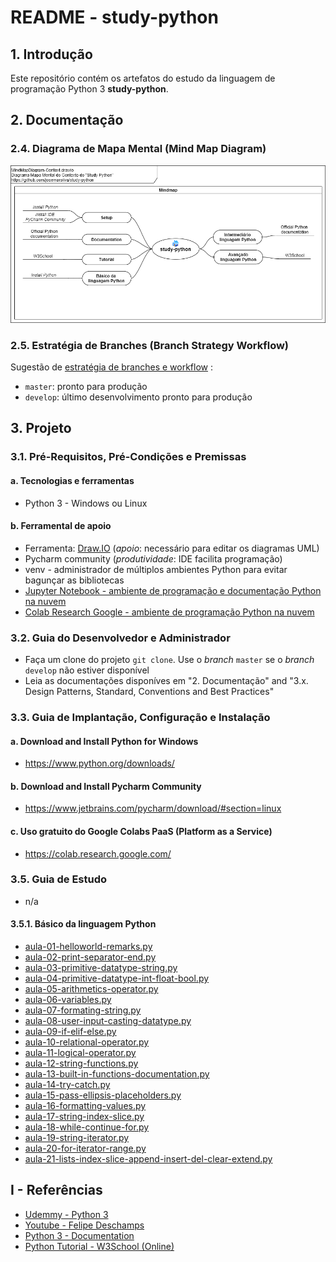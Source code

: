 # README - study-python

## 1. Introdução

Este repositório contém os artefatos do estudo da linguagem de programação Python 3 **study-python**.


## 2. Documentação

### 2.4. Diagrama de Mapa Mental (Mind Map Diagram)

![MindMapDiagram-Context.png](./doc/mind-maps/MindMapDiagram-Context.png) 


### 2.5. Estratégia de Branches (Branch Strategy Workflow)

Sugestão de [estratégia de branches e workflow](https://github.com/josemarsilva/eval-git#38-estrat%C3%A9gia-de-gerenciamento-de-branches) :
* `master`: pronto para produção
* `develop`: último desenvolvimento pronto para produção


## 3. Projeto

### 3.1. Pré-Requisitos, Pré-Condições e Premissas

#### a. Tecnologias e ferramentas

* Python 3 - Windows ou Linux


#### b. Ferramental de apoio

* Ferramenta: [Draw.IO](https://app.diagrams.net/) (_apoio_: necessário para editar os diagramas UML)
* Pycharm community (_produtividade_: IDE facilita programação)
* venv - administrador de múltiplos ambientes Python para evitar bagunçar as bibliotecas
* [Jupyter Notebook - ambiente de programação e documentação Python na nuvem](https://jupyter.org/try)
* [Colab Research Google - ambiente de programação Python na nuvem](https://colab.research.google.com/)


### 3.2. Guia do Desenvolvedor e Administrador

* Faça um clone do projeto `git clone`. Use o _branch_ `master` se o _branch_ `develop` não estiver disponível
* Leia as documentações disponíves em "2. Documentação"  and "3.x. Design Patterns, Standard, Conventions and Best Practices"


### 3.3. Guia de Implantação, Configuração e Instalação

#### a. Download and Install Python for Windows

* https://www.python.org/downloads/

#### b. Download and Install Pycharm Community

* https://www.jetbrains.com/pycharm/download/#section=linux


#### c. Uso gratuito do Google Colabs PaaS (Platform as a Service)

* https://colab.research.google.com/


### 3.5. Guia de Estudo

* n/a

#### 3.5.1. Básico da linguagem Python

* [aula-01-helloworld-remarks.py](./src/python/aula-01-helloworld-remarks.py)
* [aula-02-print-separator-end.py](./src/python/aula-02-print-separator-end.py)
* [aula-03-primitive-datatype-string.py](./src/python/aula-03-primitive-datatype-string.py)
* [aula-04-primitive-datatype-int-float-bool.py](./src/python/aula-04-primitive-datatype-int-float-bool.py)
* [aula-05-arithmetics-operator.py](./src/python/aula-05-arithmetics-operator.py)
* [aula-06-variables.py](./src/python/aula-06-variables.py)
* [aula-07-formating-string.py](./src/python/aula-07-formating-string.py)
* [aula-08-user-input-casting-datatype.py](./src/python/aula-08-user-input-casting-datatype.py)
* [aula-09-if-elif-else.py](./src/python/aula-09-if-elif-else.py)
* [aula-10-relational-operator.py](./src/python/aula-10-relational-operator.py)
* [aula-11-logical-operator.py](./src/python/aula-11-logical-operator.py)
* [aula-12-string-functions.py](./src/python/aula-12-string-functions.py)
* [aula-13-built-in-functions-documentation.py](./src/python/aula-13-built-in-functions-documentation.py)
* [aula-14-try-catch.py](./src/python/aula-14-try-catch.py)
* [aula-15-pass-ellipsis-placeholders.py](./src/python/aula-15-pass-ellipsis-placeholders.py)
* [aula-16-formatting-values.py](./src/python/aula-16-formatting-values.py)
* [aula-17-string-index-slice.py](./src/python/aula-17-string-index-slice.py)
* [aula-18-while-continue-for.py](./src/python/aula-18-while-continue-for.py)
* [aula-19-string-iterator.py](./src/python/aula-19-string-iterator.py)
* [aula-20-for-iterator-range.py](./src/python/aula-20-for-iterator-range.py)
* [aula-21-lists-index-slice-append-insert-del-clear-extend.py](src/python/aula-21-lists-index-slice-append-insert-del-clear-extend.py)


## I - Referências

* [Udemmy - Python 3](https://www.udemy.com/course/python-3-do-zero-ao-avancado)
* [Youtube - Felipe Deschamps](https://www.youtube.com/watch?v=Gojqw9BQ5qY)
* [Python 3 - Documentation](https://docs.python.org/3/library/index.html)
* [Python Tutorial - W3School (Online)](https://www.w3schools.com/python/default.asp)
